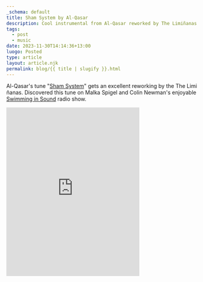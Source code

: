 ```yaml
---
_schema: default
title: Sham System by Al-Qasar
description: Cool instrumental from Al-Qasar reworked by The Limiñanas.
tags:
  - post
  - music
date: 2023-11-30T14:14:36+13:00
luogo: Posted
type: article
layout: article.njk
permalink: blog/{{ title | slugify }}.html
---
```

Al-Qasar's tune "<a title="Sham System (The Limi​ñ​anas Rework) by Al-Qasar" target="_blank" rel="noopener" href="https://alqasar.bandcamp.com/track/sham-system-the-limi-anas-rework">Sham System</a>" gets an excellent reworking by the The Limi​ñ​anas. Discovered this tune on Malka Spigel and Colin Newman's enjoyable <a title="Swimming in Sound radio show" target="_blank" rel="noopener" href="https://www.totallyradio.com/shows/swimming-in-sound/episodes/swimming-in-sound-29-nov-2023#_">Swimming in Sound</a> radio show.

<iframe id="bandcamp" style="border: 0; width: 350px; height: 442px;" src="https://bandcamp.com/EmbeddedPlayer/track=1125358405/size=large/bgcol=ffffff/linkcol=333333/tracklist=false/transparent=true/" seamless><a href="https://alqasar.bandcamp.com/track/sham-system-the-limi-anas-rework">Sham System (The Limiñanas Rework) by Al-Qasar</a></iframe>